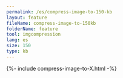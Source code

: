 ```yaml
---
permalink: /es/compress-image-to-150-kb
layout: feature
fileName: compress-image-to-150kb
folderName: feature
tool: imgcompression
lang: es
size: 150
type: kb
---
```


{%- include compress-image-to-X.html -%}
